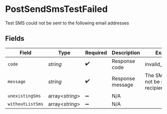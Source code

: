 # PostSendSmsTestFailed

Test SMS could not be sent to the following email addresses


## Fields

| Field                                       | Type                                        | Required                                    | Description                                 | Example                                     |
| ------------------------------------------- | ------------------------------------------- | ------------------------------------------- | ------------------------------------------- | ------------------------------------------- |
| `code`                                      | *string*                                    | :heavy_check_mark:                          | Response code                               | invalid_parameter                           |
| `message`                                   | *string*                                    | :heavy_check_mark:                          | Response message                            | The SMS could not be sent to all recipients |
| `unexistingSms`                             | array<*string*>                             | :heavy_minus_sign:                          | N/A                                         |                                             |
| `withoutListSms`                            | array<*string*>                             | :heavy_minus_sign:                          | N/A                                         |                                             |